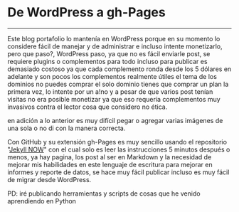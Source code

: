 # De WordPress a gh-Pages

_________________________________________________________________________________________________________________________

Este blog portafolio lo mantenía en WordPress porque en su momento lo considere fácil de manejar y de administrar e incluso intente monetizarlo, pero que paso?, WordPress paso, ya que no es fácil enviarle post, se requiere plugins o complementos para todo incluso para publicar es demasiado costoso ya que cada complemento ronda desde los 5 dólares en adelante y son pocos los complementos realmente útiles el tema de los dominios no puedes comprar el solo dominio tienes que comprar un plan la primera vez, lo intente por un a!no y a pesar de que varios post tenían visitas no era posible monetizar ya que eso requería complementos muy invasivos contra el lector cosa que considero no ética.

en adición a lo anterior es muy difícil pegar o agregar varias imágenes de una sola o no di con la manera correcta. 

Con GitHub y su extensión gh-Pages es muy sencillo usando  el repositorio  "[Jekyll NOW](https://github.com/barryclark/jekyll-now)" con el cual solo es leer las instrucciones 5 minutos después o menos, ya hay pagina, los post al ser en Markdown y la necesidad de mejorar mis habilidades en este lenguaje de escritura para mejorar en informes y reporte de datos, se hace muy fácil publicar incluso es muy fácil de migrar desde WordPress.

PD: iré publicando herramientas y scripts de cosas que he venido aprendiendo en Python 

